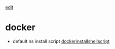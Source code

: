 [edit]()

# docker

- default ns install script [dockerinstallshellscript](./dockerinstallshellscript.md)
